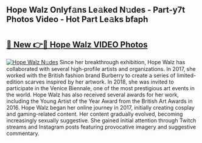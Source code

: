 ## Hope Walz Onlyf𝚊ns Le𝚊ked N𝚞des - Part-y7t Photos Video - Hot Part Le𝚊ks bfaph

# <h2><a href="http://ab96996.deff.icu/?id=Hope+Walz">🔗 New 👉🔴 Hope Walz VIDEO Photos</a></h2>

[![Hope Walz N𝚞des](https://i.imgur.com/rIISA9y.gif)](http://ab96996.deff.icu/?id=Hope+Walz)
Since her breakthrough exhibition, Hope Walz has collaborated with several high-profile artists and organizations. In 2017, she worked with the British fashion brand Burberry to create a series of limited-edition scarves inspired by her artwork. In 2018, she was invited to participate in the Venice Biennale, one of the most prestigious art events in the world. Hope Walz has also received several awards for her work, including the Young Artist of the Year Award from the British Art Awards in 2016. Hope Walz began her online journey in 2017, initially creating cosplay and gaming-related content. Her content gradually evolved, becoming increasingly sexually suggestive. She gained initial attention through Twitch streams and Instagram posts featuring provocative imagery and suggestive commentary.
